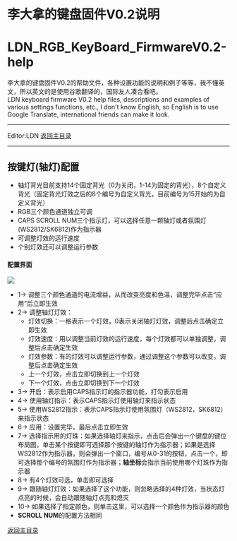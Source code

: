 ﻿李大拿的键盘固件V0.2说明
=====================
LDN_RGB_KeyBoard_FirmwareV0.2-help
=====================
李大拿的键盘固件V0.2的帮助文件，各种设置功能的说明和例子等等，我不懂英文，所以英文的是使用谷歌翻译的，国际友人凑合看吧。<br>
LDN keyboard firmware V0.2 help files, descriptions and examples of various settings functions, etc., I don't know English, so English is to use Google Translate, international friends can make it look.
****
Editor:LDN
[返回主目录](https://github.com/lswhome/LDN_RGB_KeyBoard_FirmwareV0.2-help "点击返回")
****
## 按键灯(轴灯)配置
   * 轴灯背光目前支持14个固定背光（0为关闭，1-14为固定的背光），8个自定义背光（固定背光灯效之后的8个编号为自定义背光，目前编号为15开始的为自定义背光）
   * RGB三个颜色通道独立可调
   * CAPS SCROLL NUM三个指示灯，可以选择任意一颗轴灯或者氛围灯(WS2812/SK6812)作为指示器
   * 可调整灯效的运行速度
   * 个别灯效还可以调整运行参数
   #### 配置界面
   ![](https://github.com/lswhome/LDN_RGB_KeyBoard_FirmwareV0.2-help/blob/master/KeyLedCfg/Bkl_Man.png)
   * 1-> 调整三个颜色通道的电流增益，从而改变亮度和色温，调整完毕点击“应用”后立即生效
   * 2-> 调整轴灯灯效：
     * 灯效切换：一格表示一个灯效，0表示关闭轴灯灯效，调整后点击确定立即生效
     * 灯效速度：用以调整当前灯效的运行速度，每个灯效都可以单独调整，调整后点击确定生效
     * 灯效参数：有的灯效可以调整运行参数，通过调整这个参数可以改变，调整后点击确定生效
     * 上一个灯效，点击立即切换到上一个灯效
     * 下一个灯效，点击立即切换到下一个灯效
   * 3-> 开启：表示启用CAPS指示灯的指示器功能，打勾表示启用
   * 4-> 使用轴灯指示：表示CAPS指示灯使用轴灯来指示状态
   * 5-> 使用WS2812指示：表示CAPS指示灯使用氛围灯（WS2812，SK6812）来指示状态
   * 6-> 应用：设置完毕，最后点击立即生效
   * 7-> 选择指示用的灯珠：如果选择轴灯来指示，点击后会弹出一个键盘的键位布局图，单击某个按键即可选择那个按键的轴灯作为指示器；如果是选择WS2812作为指示器，则会弹出一个窗口，编号从0-31的按钮，点击一个，即可选择那个编号的氛围灯作为指示器；**轴坐标**会指示当前使用哪个灯珠作为指示器
   * 8-> 有4个灯效可选，单击即可选择
   * 9-> 跟随轴灯灯效：如果选择了这个功能，则忽略选择的4种灯效，当状态灯点亮的时候，会自动跟随轴灯点亮和熄灭
   * 10-> 如果选择了指定颜色，则单击这里，可以选择一个颜色作为指示器的颜色
   * **SCROLL NUM**的配置方法相同     
   
   [返回主目录](https://github.com/lswhome/LDN_RGB_KeyBoard_FirmwareV0.2-help "点击返回")
         
         
   
